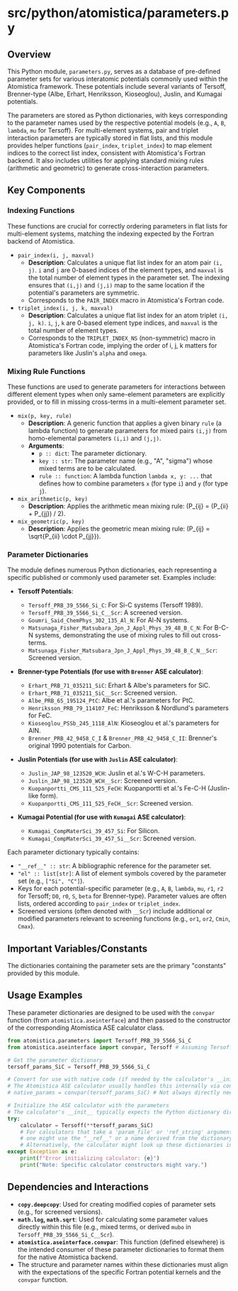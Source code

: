 # src/python/atomistica/parameters.py

## Overview

This Python module, `parameters.py`, serves as a database of pre-defined parameter sets for various interatomic potentials commonly used within the Atomistica framework. These potentials include several variants of Tersoff, Brenner-type (Albe, Erhart, Henriksson, Kioseoglou), Juslin, and Kumagai potentials.

The parameters are stored as Python dictionaries, with keys corresponding to the parameter names used by the respective potential models (e.g., `A`, `B`, `lambda`, `mu` for Tersoff). For multi-element systems, pair and triplet interaction parameters are typically stored in flat lists, and this module provides helper functions (`pair_index`, `triplet_index`) to map element indices to the correct list index, consistent with Atomistica's Fortran backend. It also includes utilities for applying standard mixing rules (arithmetic and geometric) to generate cross-interaction parameters.

## Key Components

### Indexing Functions

These functions are crucial for correctly ordering parameters in flat lists for multi-element systems, matching the indexing expected by the Fortran backend of Atomistica.

*   `pair_index(i, j, maxval)`
    *   **Description**: Calculates a unique flat list index for an atom pair `(i, j)`. `i` and `j` are 0-based indices of the element types, and `maxval` is the total number of element types in the parameter set. The indexing ensures that `(i,j)` and `(j,i)` map to the same location if the potential's parameters are symmetric.
    *   Corresponds to the `PAIR_INDEX` macro in Atomistica's Fortran code.
*   `triplet_index(i, j, k, maxval)`
    *   **Description**: Calculates a unique flat list index for an atom triplet `(i, j, k)`. `i`, `j`, `k` are 0-based element type indices, and `maxval` is the total number of element types.
    *   Corresponds to the `TRIPLET_INDEX_NS` (non-symmetric) macro in Atomistica's Fortran code, implying the order of i, j, k matters for parameters like Juslin's `alpha` and `omega`.

### Mixing Rule Functions

These functions are used to generate parameters for interactions between different element types when only same-element parameters are explicitly provided, or to fill in missing cross-terms in a multi-element parameter set.

*   `mix(p, key, rule)`
    *   **Description**: A generic function that applies a given binary `rule` (a lambda function) to generate parameters for mixed pairs `(i,j)` from homo-elemental parameters `(i,i)` and `(j,j)`.
    *   **Arguments**:
        *   `p :: dict`: The parameter dictionary.
        *   `key :: str`: The parameter name (e.g., "A", "sigma") whose mixed terms are to be calculated.
        *   `rule :: function`: A lambda function `lambda x, y: ...` that defines how to combine parameters `x` (for type `i`) and `y` (for type `j`).
*   `mix_arithmetic(p, key)`
    *   **Description**: Applies the arithmetic mean mixing rule: \(P_{ij} = (P_{ii} + P_{jj}) / 2\).
*   `mix_geometric(p, key)`
    *   **Description**: Applies the geometric mean mixing rule: \(P_{ij} = \sqrt{P_{ii} \cdot P_{jj}}\).

### Parameter Dictionaries

The module defines numerous Python dictionaries, each representing a specific published or commonly used parameter set. Examples include:

*   **Tersoff Potentials**:
    *   `Tersoff_PRB_39_5566_Si_C`: For Si-C systems (Tersoff 1989).
    *   `Tersoff_PRB_39_5566_Si_C__Scr`: A screened version.
    *   `Goumri_Said_ChemPhys_302_135_Al_N`: For Al-N systems.
    *   `Matsunaga_Fisher_Matsubara_Jpn_J_Appl_Phys_39_48_B_C_N`: For B-C-N systems, demonstrating the use of mixing rules to fill out cross-terms.
    *   `Matsunaga_Fisher_Matsubara_Jpn_J_Appl_Phys_39_48_B_C_N__Scr`: Screened version.

*   **Brenner-type Potentials (for use with `Brenner` ASE calculator)**:
    *   `Erhart_PRB_71_035211_SiC`: Erhart & Albe's parameters for SiC.
    *   `Erhart_PRB_71_035211_SiC__Scr`: Screened version.
    *   `Albe_PRB_65_195124_PtC`: Albe et al.'s parameters for PtC.
    *   `Henriksson_PRB_79_114107_FeC`: Henriksson & Nordlund's parameters for FeC.
    *   `Kioseoglou_PSSb_245_1118_AlN`: Kioseoglou et al.'s parameters for AlN.
    *   `Brenner_PRB_42_9458_C_I` & `Brenner_PRB_42_9458_C_II`: Brenner's original 1990 potentials for Carbon.

*   **Juslin Potentials (for use with `Juslin` ASE calculator)**:
    *   `Juslin_JAP_98_123520_WCH`: Juslin et al.'s W-C-H parameters.
    *   `Juslin_JAP_98_123520_WCH__Scr`: Screened version.
    *   `Kuopanportti_CMS_111_525_FeCH`: Kuopanportti et al.'s Fe-C-H (Juslin-like form).
    *   `Kuopanportti_CMS_111_525_FeCH__Scr`: Screened version.

*   **Kumagai Potential (for use with `Kumagai` ASE calculator)**:
    *   `Kumagai_CompMaterSci_39_457_Si`: For Silicon.
    *   `Kumagai_CompMaterSci_39_457_Si__Scr`: Screened version.

Each parameter dictionary typically contains:
*   `"__ref__" :: str`: A bibliographic reference for the parameter set.
*   `"el" :: list[str]`: A list of element symbols covered by the parameter set (e.g., `["Si", "C"]`).
*   Keys for each potential-specific parameter (e.g., `A`, `B`, `lambda`, `mu`, `r1`, `r2` for Tersoff; `D0`, `r0`, `S`, `beta` for Brenner-type). Parameter values are often lists, ordered according to `pair_index` or `triplet_index`.
*   Screened versions (often denoted with `__Scr`) include additional or modified parameters relevant to screening functions (e.g., `or1`, `or2`, `Cmin`, `Cmax`).

## Important Variables/Constants
The dictionaries containing the parameter sets are the primary "constants" provided by this module.

## Usage Examples

These parameter dictionaries are designed to be used with the `convpar` function (from `atomistica.aseinterface`) and then passed to the constructor of the corresponding Atomistica ASE calculator class.

```python
from atomistica.parameters import Tersoff_PRB_39_5566_Si_C
from atomistica.aseinterface import convpar, Tersoff # Assuming Tersoff is dynamically created

# Get the parameter dictionary
tersoff_params_SiC = Tersoff_PRB_39_5566_Si_C

# Convert for use with native code (if needed by the calculator's __init__)
# The Atomistica ASE calculator usually handles this internally via convpar.
# native_params = convpar(tersoff_params_SiC) # Not always directly needed by user

# Initialize the ASE calculator with the parameters
# The calculator's __init__ typically expects the Python dictionary directly.
try:
    calculator = Tersoff(**tersoff_params_SiC)
    # For calculators that take a 'param_file' or 'ref_string' argument,
    # one might use the "__ref__" or a name derived from the dictionary key.
    # Alternatively, the calculator might look up these dictionaries internally.
except Exception as e:
    print(f"Error initializing calculator: {e}")
    print("Note: Specific calculator constructors might vary.")

```

## Dependencies and Interactions

*   **`copy.deepcopy`**: Used for creating modified copies of parameter sets (e.g., for screened versions).
*   **`math.log`, `math.sqrt`**: Used for calculating some parameter values directly within this file (e.g., mixed terms, or derived `mubo` in `Tersoff_PRB_39_5566_Si_C__Scr`).
*   **`atomistica.aseinterface.convpar`**: This function (defined elsewhere) is the intended consumer of these parameter dictionaries to format them for the native Atomistica backend.
*   The structure and parameter names within these dictionaries must align with the expectations of the specific Fortran potential kernels and the `convpar` function.
```
